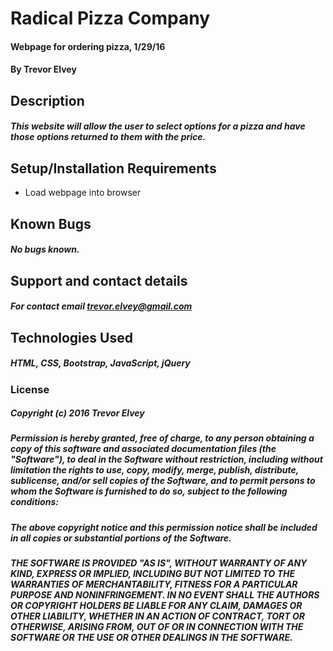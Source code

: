 # Radical Pizza Company

#### Webpage for ordering pizza, 1/29/16

#### By Trevor Elvey

## Description

##### This website will allow the user to select options for a pizza and have those options returned to them with the price.

## Setup/Installation Requirements

* Load webpage into browser

## Known Bugs

##### No bugs known.

## Support and contact details

##### For contact email trevor.elvey@gmail.com

## Technologies Used

##### HTML, CSS, Bootstrap, JavaScript, jQuery

### License

##### Copyright (c) 2016 Trevor Elvey

##### Permission is hereby granted, free of charge, to any person obtaining a copy of this software and associated documentation files (the "Software"), to deal in the Software without restriction, including without limitation the rights to use, copy, modify, merge, publish, distribute, sublicense, and/or sell copies of the Software, and to permit persons to whom the Software is furnished to do so, subject to the following conditions:

##### The above copyright notice and this permission notice shall be included in all copies or substantial portions of the Software.

##### THE SOFTWARE IS PROVIDED "AS IS", WITHOUT WARRANTY OF ANY KIND, EXPRESS OR IMPLIED, INCLUDING BUT NOT LIMITED TO THE WARRANTIES OF MERCHANTABILITY, FITNESS FOR A PARTICULAR PURPOSE AND NONINFRINGEMENT. IN NO EVENT SHALL THE AUTHORS OR COPYRIGHT HOLDERS BE LIABLE FOR ANY CLAIM, DAMAGES OR OTHER LIABILITY, WHETHER IN AN ACTION OF CONTRACT, TORT OR OTHERWISE, ARISING FROM, OUT OF OR IN CONNECTION WITH THE SOFTWARE OR THE USE OR OTHER DEALINGS IN THE SOFTWARE.
